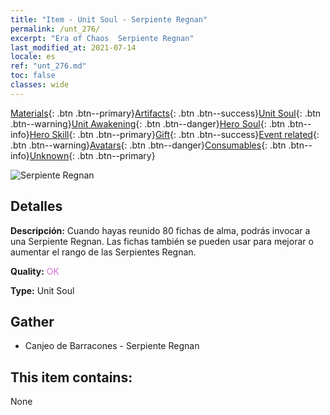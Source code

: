 ```yaml
---
title: "Item - Unit Soul - Serpiente Regnan"
permalink: /unt_276/
excerpt: "Era of Chaos  Serpiente Regnan"
last_modified_at: 2021-07-14
locale: es
ref: "unt_276.md"
toc: false
classes: wide
---
```

 [Materials](/ItemsES/){: .btn .btn--primary}[Artifacts](/ItemsES/Artifacts/){: .btn .btn--success}[Unit Soul](/ItemsES/UnitSoul/){: .btn .btn--warning}[Unit Awakening](/ItemsES/UnitAwakening/){: .btn .btn--danger}[Hero Soul](/ItemsES/HeroSoul/){: .btn .btn--info}[Hero Skill](/ItemsES/HeroSkill/){: .btn .btn--primary}[Gift](/ItemsES/Gift/){: .btn .btn--success}[Event related](/ItemsES/Events/){: .btn .btn--warning}[Avatars](/ItemsES/Avatars/){: .btn .btn--danger}[Consumables](/ItemsES/Consumables/){: .btn .btn--info}[Unknown](/ItemsES/Unknown/){: .btn .btn--primary}

 ![Serpiente Regnan](/images/u/ti_yurenyongshi.jpg)

## Detalles
 **Descripción:** Cuando hayas reunido 80 fichas de alma, podrás invocar a una Serpiente Regnan. Las fichas también se pueden usar para mejorar o aumentar el rango de las Serpientes Regnan.

 **Quality:** <span style="color: #DA70D6">OK</span>

 **Type:** Unit Soul

## Gather

*    Canjeo de Barracones - Serpiente Regnan 

## This item contains:

  None

